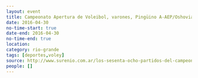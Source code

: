 ```yaml
---
layout: event 
title: Campeonato Apertura de Voleibol, varones, Pingüino A-AEP/Oshovia
date: 2016-04-30
no-time-start: true
date-end: 2016-04-30
no-time-end: true
location: 
category: rio-grande
tags: [deportes,voley]
source: http://www.surenio.com.ar/los-sesenta-ocho-partidos-del-campeonato-apertura-2016/
people: []
---
```

